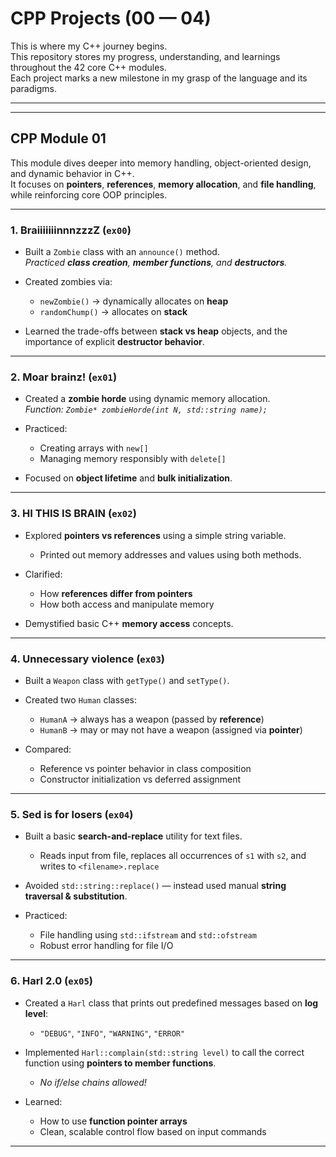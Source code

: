 # CPP Projects (00 — 04)

This is where my C++ journey begins.  
This repository stores my progress, understanding, and learnings throughout the 42 core C++ modules.  
Each project marks a new milestone in my grasp of the language and its paradigms.

---

---
##  CPP Module 01

This module dives deeper into memory handling, object-oriented design, and dynamic behavior in C++.  
It focuses on **pointers**, **references**, **memory allocation**, and **file handling**, while reinforcing core OOP principles.

---

### 1.  BraiiiiiiinnnzzzZ (`ex00`)

- Built a `Zombie` class with an `announce()` method.  
  _Practiced **class creation**, **member functions**, and **destructors**._

- Created zombies via:
  - `newZombie()` → dynamically allocates on **heap**
  - `randomChump()` → allocates on **stack**

- Learned the trade-offs between **stack vs heap** objects, and the importance of explicit **destructor behavior**.

---

### 2.  Moar brainz! (`ex01`)

- Created a **zombie horde** using dynamic memory allocation.  
  _Function: `Zombie* zombieHorde(int N, std::string name);`_

- Practiced:
  - Creating arrays with `new[]`
  - Managing memory responsibly with `delete[]`

- Focused on **object lifetime** and **bulk initialization**.

---

### 3.  HI THIS IS BRAIN (`ex02`)

- Explored **pointers vs references** using a simple string variable.
  - Printed out memory addresses and values using both methods.

- Clarified:
  - How **references differ from pointers**
  - How both access and manipulate memory

- Demystified basic C++ **memory access** concepts.

---

### 4.  Unnecessary violence (`ex03`)

- Built a `Weapon` class with `getType()` and `setType()`.

- Created two `Human` classes:
  - `HumanA` → always has a weapon (passed by **reference**)
  - `HumanB` → may or may not have a weapon (assigned via **pointer**)

- Compared:
  - Reference vs pointer behavior in class composition
  - Constructor initialization vs deferred assignment

---

### 5.  Sed is for losers (`ex04`)

- Built a basic **search-and-replace** utility for text files.
  - Reads input from file, replaces all occurrences of `s1` with `s2`, and writes to `<filename>.replace`

- Avoided `std::string::replace()` — instead used manual **string traversal & substitution**.

- Practiced:
  - File handling using `std::ifstream` and `std::ofstream`
  - Robust error handling for file I/O

---

### 6.  Harl 2.0 (`ex05`)

- Created a `Harl` class that prints out predefined messages based on **log level**:
  - `"DEBUG"`, `"INFO"`, `"WARNING"`, `"ERROR"`

- Implemented `Harl::complain(std::string level)` to call the correct function using **pointers to member functions**.
  - _No if/else chains allowed!_

- Learned:
  - How to use **function pointer arrays**
  - Clean, scalable control flow based on input commands

---


